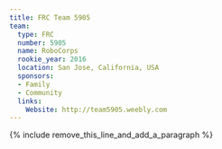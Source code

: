 ```yaml
---
title: FRC Team 5905
team:
  type: FRC
  number: 5905
  name: RoboCorps
  rookie_year: 2016
  location: San Jose, California, USA
  sponsors:
  - Family
  - Community
  links:
    Website: http://team5905.weebly.com
---
```


{% include remove_this_line_and_add_a_paragraph %}